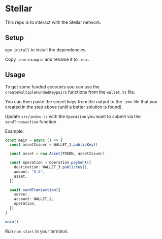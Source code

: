 # Stellar

This repo is to interact with the Stellar network.

## Setup

`npm install` to install the dependencies.

Copy `.env.example` and rename it to `.env`.

## Usage

To get some funded accounts you can use the `createMultipleFundedKeypairs` functions from the `wallet.ts` file.

You can then paste the secret keys from the output to the `.env` file that you created in the step above (until a better solution is found).

Update `src/index.ts` with the `Operation` you want to submit via the `sendTransaction` function.

Example:

```ts
const main = async () => {
  const assetIssuer = WALLET_1.publicKey()

  const asset = new Asset(TOKEN, assetIssuer)

  const operation = Operation.payment({
    destination: WALLET_3.publicKey(),
    amount: "0.5",
    asset,
  })

  await sendTransaction({
    server,
    account: WALLET_2,
    operation,
  })
}

main()
```

Run `npm start` in your terminal.
